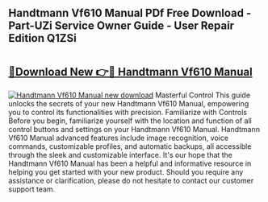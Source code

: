 ## Handtmann Vf610 Manual PDf Free Download - Part-UZi Service Owner Guide - User Repair Edition Q1ZSi

# <h2><a href="http://bc74428.oget.top/?id=Handtmann+Vf610+Manual">🔗Download New 👉🔴 Handtmann Vf610 Manual</a></h2>

[![Handtmann Vf610 Manual new download](https://i.imgur.com/5g1atiW.png)](http://bc74428.oget.top/?id=Handtmann+Vf610+Manual)
Masterful Control This guide unlocks the secrets of your new Handtmann Vf610 Manual, empowering you to control its functionalities with precision. Familiarize with Controls Before you begin, familiarize yourself with the location and function of all control buttons and settings on your Handtmann Vf610 Manual. Handtmann Vf610 Manual advanced features include image recognition, voice commands, customizable profiles, and automatic backups, all accessible through the sleek and customizable interface. It's our hope that the Handtmann Vf610 Manual has been a helpful and informative resource in helping you get started with your new product. Should you require any assistance or clarification, please do not hesitate to contact our customer support team.
